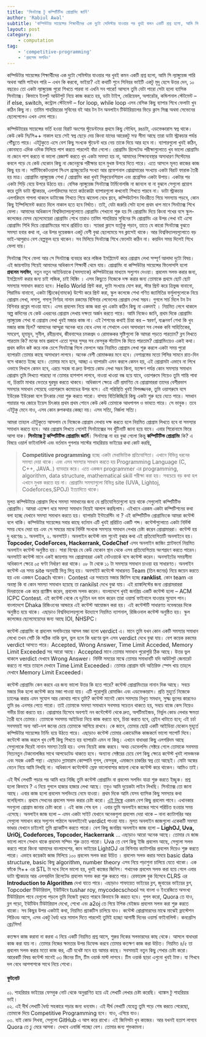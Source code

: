 ```yaml
---
title: 'সিনট্যাক্স টু কম্পিটিটিভ প্রোগ্রামিং জার্নি'
author: 'Rabiul Awal'
subtitle: 'কম্পিউটার সায়েন্সের শিক্ষার্থীদের এক দুটো সেমিস্টার যাওয়ার পর খুবই কমন একটি প্রশ্ন হলো, আমি সি ল্যাঙ্গুয়েজ পারি অথবা আমি পাইথন পারি - এখন কি করবো, ভাইয়া?'
layout: post
category:
    - computation
tag:
    - 'competitive-programming'
    - 'প্রবলেম সলভিং'
---
```

কম্পিউটার সায়েন্সের শিক্ষার্থীদের এক দুটো সেমিস্টার যাওয়ার পর খুবই কমন একটি প্রশ্ন হলো, আমি সি ল্যাঙ্গুয়েজ পারি অথবা আমি পাইথন পারি – এখন কি করবো, ভাইয়া? এই কথাটি শুনে সিনিয়র ভাইটি একটু মৃদু হেসে উত্তর দেন, ১০ বছরেও তো একটা ল্যাঙ্গুয়েজ পুরো শিখতে পারবা না এখনি সব পারো! আসলে তুমি যেটা পারো সেটা হলো ব্যাসিক সিনট্যাক্স। কিভাবে ইনপুট আউটপুট নিয়ে কাজ করতে হয়, ডাটা টাইপ, ভেরিয়েবল, অপারেটর, কন্ডিশনাল স্টেটমেন্ট – if else, switch, কন্ট্রোল স্টেটমেন্ট – for loop, while loop এসব বেসিক কিছু ব্যাপার শিখে ফেলাটা খুব কঠিন কিছু না। তামিম শাহরিয়রের সুবিনের বই আর টন টন অনলাইন টিউটরিয়ালের ভিড়ে ক্লাস সিক্স অথবা সেভেনের ছেলেপেলেও এখন এসব পারে।

কম্পিউটারের সায়েন্সের ভর্তি হওয়া বিরাট অংশের স্টুডেন্টদের প্রথমে কিছু সৌখিন, রঙচটা, এডভেঞ্চারাস স্বপ্ন থাকে। কেউ কেউ সি/সি++ নাকাল হয়ে সেই স্বপ্ন ছেড়ে দেয় কিংবা যাদের আরেকটু সহ্য সীমা আছে তারা ডাটা স্ট্রাকচার পর্যন্ত পৌঁছুতে পারে। এইটুকুতে এসে বেশ কিছু সংখ্যক স্টুডেন্ট ধরে নেয় তাকে দিয়ে আর হবে না। ব্যাপারগুলো খুবই কঠিন, কোনমতে এদিক ওদিক মিলিয়ে পাশ করতে পারলেই বাঁচা গেলো। প্রোগ্রামিং রিলেটেড পরীক্ষাগুলোতে খুব ভালো প্রোগ্রামিং না জেনে পাশ করতে বা ভালো রেজাল্ট করতে খুব একটা সমস্যা হয় না, আমাদের শিক্ষাব্যবস্থার অসাধারণ সিস্টেমের কবলে পড়ে যে কেউ যেকোন কিছু না জেনেবুঝে পরীক্ষার হলে মুখস্ত উগরে দিতে পারে। এতে আসলে মূলত কাজের কাজ কিছু হয় না। সার্টিফিকেটওয়ালা সিএস গ্র্যাজুয়েটের সংখ্যা আর প্রফেশনাল প্রোগ্রামারের সংখ্যায় একটা বিরাট ফারাক তৈরী হয় মাত্র। প্রোগ্রামিং ল্যাঙ্গুয়েজ শেখা / প্রোগ্রামিং করা খুবই সিকুয়েনশিয়াল এবং প্রগ্রেসিভ একটা উপায়। একটার পর একটা সিড়ি বেয়ে উপরে উঠতে হয়। বেসিক ল্যাঙ্গুয়েজ সিনট্যাক্স টার্মিনোলজি না জানলে বা না বুঝলে সেগুলো প্রয়োগ করে তুমি ডাটা স্ট্রাকচার, এলগরিদমের মতো কাঠকোট্টা ব্যাপারগুলো কখনোই শিখতে পারবে না। ডাটা স্ট্রাকচার এলগরিদমে গাপলা থাকলে ডাটাবেজ শিখতে গিয়ে ঝামেলা বেধে য্বাবে, কম্পিউটেশন থিওরীতে গিয়ে সমস্যায় পড়বে, কোন কিছু ইম্পিলিমেন্ট করতে দিলে নাকাল হতে হবে নির্ঘাত। তাই, যেটা জরুরি সেটা হলো প্রথম ধাপ মানে সিনট্যাক্স শিখে ফেলা। আমাদের অধিকাংশ বিশ্ববিদ্যালয়গুলোতে প্রোগ্রামিং শেখানো শুরু হয় সি প্রোগ্রামিং দিয়ে কিংবা শখের বসে স্কুল-কলেজের যেসব ছেলেমেয়েরা প্রোগ্রামিং শেখে তারাও তামিম শাহরিয়ার সুবিনের সি প্রোগ্রামিং এর উপর লেখা বই এসো প্রোগ্রামিং শিখি দিয়ে প্রোগ্রামিংয়ের সাথে প্ররিচিত হয়। স্যাররা ক্লাসে যতটুকু পড়ান, তাতে যে কারো সিনট্যাক্স বুঝতে সমস্যা হবার কথা না, এর উপর দুয়েকজন একটু বেশী বুঝা ছেলেমেয়ে সব ক্লাসেই থাকে। আর বিশ্ববিদ্যালয়গুলোতে বড় ভাই-আপুরাও বেশ হেল্পফুল হয়ে থাকেন। সব মিলিয়ে সিনট্যাক্স শিখে ফেলেটা কঠিন না। কয়দিন সময় দিলেই শিখে ফেলা যায়।

সিনট্যাক্স শিখে ফেলা আর সে সিনট্যাক্স ব্যবহার করে লজিক ইমপ্লিমেন্ট করে প্রোগ্রাম লেখা সম্পূর্ণ আলাদা দুটো বিষয়। এই জায়গাটায় গিয়েই আমাদের অধিকাংশ শিক্ষার্থী থেমে যায়। প্রোগ্রামিং বা কম্পিউটার সায়েন্সের ফিলোসপি হলো **প্রবলেম সলভিং**, নতুন নতুন আইডিয়াকে (সমস্যাকে) কম্পিউটারের মাধ্যমে সল্যুশন দেওয়া। প্রবলেম সলভ করার জন্য, ইমপ্লিমেন্ট করার জন্য চাই লজিক, চাই থিঙ্কিং । এসব কিছুতে নিজেকে দক্ষ করার জন্য তোমাকে প্রথমে ছোট ছোট সমস্যার সমাধান করতে হবে। Hello World প্রিন্ট করা, দুটো সংখ্যার যোগ করা, স্টার প্রিন্ট করে ত্রিভুজ বানানো, পিরামিড বানানো, একটা স্ট্রিংকে(নামকে) উল্টো করে প্রিন্ট করা, স্কুল কলেজে শেখা গণিত জ্যামিতির ফর্মুলাগুলোকে নিয়ে প্রোগ্রাম লেখা, লসাগু, গসাগু নির্ণয়হ নানান রকমের বিগিনার লেভেলের প্রোগ্রাম লেখা সম্ভব। গুগলে সার্চ দিলে টন টন বিগিনার প্রব্লেম পাওয়া যাবে। এসব প্রবলেম নিয়ে কাজ করা খুব একটা কঠিন কিছু না একদমই । নিয়মিত লেগে থাকলে অল্প কদিনের যে কেউ এধরনের প্রোগ্রাম লেখায় দক্ষতা অর্জন করতে পারে। আমি নিজেও জানি, প্রথম দিকে প্রোগ্রামিং ল্যাঙ্গুয়েজ শেখা বা প্রোগ্রাম লেখা খুবই মজার কাজ না। এই শৈশবের কথাই চিন্তা কর – স্বরবর্ণ, ব্যঞ্জনবর্ণ শেখা কি খুব মজার কাজ ছিল? আমাদের আম্মুরা অনেক ধরে বেধে এসব না শেখালে এখন অসাধারণ সব লেখক কবি সাহিতিকের, সমরেশ, হূমায়ুন, সুনীল, রবীন্দ্রনাথ, জীবনান্দের চমকপ্রদ ও রোমাঞ্চকর সৃষ্টিগুলো কি আমরা পড়তে পারতাম? ব্লগ লিখতে পারতাম কি? মনের ভাব প্রকাশে এতো সুন্দর সুন্দর সব ফেসবুক স্ট্যাটাস কি দিতে পারতাম? প্রোগ্রামিংয়েও একই কথা। প্রথম কদিন কষ্ট করে নাক চেপে সিনট্যাক্স গিলে ফেললে আর নিয়মিত প্রোগ্রাম লেখা শুরু করলে একটা সময় পুরো ব্যাপারটা তোমার কাছে অসাধারণ লাগবে। অনেক বেশী রোমাঞ্চকর মনে হবে। নেশাগ্রস্তের মতো পিসির সামনে রাত-দিন বসে থাকতে ইচ্ছে হবে। তোমার মনে হবে, আচ্ছা এ ব্যাপারটা এমন করলে কেমন হয়, এই প্রোগ্রামটা এভাবে না লিখে ওভাবে লিখলে কেমন হবে, এরচে সহজ বা দ্রুত উপায়ে কোড লেখা সম্ভব কিনা, যতক্ষণ পর্যন্ত কোন সমস্যার সমাধান প্রোগ্রাম তুমি লিখতে পারছো না তোমার হাশপাশ লাগবে, নাওয়া খাওয়া বন্ধ হয়ে যাবে, ওয়াশরুমে গিয়েও তুমি শান্তি পাবা না, চিন্তাটা মাথার ভেতরে ঘুরঘুর করতে থাকবে। অধিকাংশ ক্ষেত্রে এটি প্রমাণিত যে প্রোগ্রামাররা তাদের বেশীরভাগ সমস্যার সমাধান পেয়েছে ওয়াশরুমে কমোডের উপর বসে। এই পরিস্থিতি খুবই বিপদজ্জনক, তুমি ওয়াশরুমে বসে ইউরেক ইউরেকা বলে চিৎকার দেয়া শুরু করতে পারো। বাসায় বিতিকিচ্ছিরি কিছু একটা শুরু হয়ে যেতে পারে। সমধান পয়ায়ার পর জোরে ইয়েস চিৎকার প্রথম প্রথম শোনে কেউ কেউ তোমাকে আধপাগল ও ভাবতে পারে। সে ভাবুক। তবে এইটুকু মেনে নাও, এসব কোন রুপকথার কেচ্ছা নয়। এসব সত্যি, নির্জলা সত্যি।

আমরা তাহলে এইটুকুতে আসলাম যে নিজেকে প্রোগ্রাম লেখায় দক্ষ করতে হলে নিয়মিত প্রোগ্রাম লিখতে হবে বা সমস্যার সমাধান করতে হবে। আর প্রোগ্রাম লিখতে গেলেই সিনট্যাক্সের সব খুঁটিনাটি জানা হয়ে যাবে। এবার শিরোনামে ফিরে আসা যাক। **সিনট্যাক্স টু কম্পিটিটিভ প্রোগ্রামিং জার্নি**। সিনট্যাক্স না হয় বুঝা গেলো কিন্তু **কম্পিটিটিভ প্রোগ্রামিং** কি? এ বিষয়ে ওয়ার্ল ফাইনালিস্ট এবং বর্তমান গুগলার সাস্টের শাহরিয়ায় ভাইয়ের কথা কোট করছি,

> **Competitive programming** হচ্ছে একটা মেধাভিত্তিক প্রতিযোগিতা। এখানে বিভিন্ন ধরনের সমস্যা দেয়া থাকে। এবং এসব সমস্যার সমধান করতে হয় Programming Language (C, C++, JAVA..) ব্যাবহার করে। এতে একজন programmer এর programming, algorithm, data structure, mathematical skill পরীক্ষা করা হয়। সবচেয়ে বড় কথা হল এখানে মুখস্ত করতে হয় না। প্রোগ্রামিং সমস্যাগুলো বিভিন্ন site (UVA, Lightoj, Codeforces,SPOJ) ইত্যাদিতে থাকে।

মূলত কম্পিউটারে প্রোগ্রাম লিখে সমস্যা সমাধানের জন্য যে প্রতিযোগিতাগুলো হয়ে থাকে সেগুলোই কম্পিটিটিভ প্রোগ্রামিং। আমরা এতক্ষণ ধরে সমস্যা সমাধান নিয়েই আলাপ করছিলাম। এইখানে এরকম একটা কম্পিটিশনের কথা বলা হচ্ছে যেখানে সমস্যা সমাধান করতে হয়। ব্যাপারটা ইন্টারেস্টিং না ? এই কম্পিটিটিভ প্রোগ্রামিংকে আমরা কন্টেস্ট বলে থাকি। কম্পিউটার সায়েন্সের সবার কাছে বর্তমান এটি খুবই প্ররিচিত একটি শব্দ। কন্টেস্টগুলোতে একটা নির্দিস্ট সময় বেধে দেয়া হয় এবং সে সময়ের মাঝে নির্দিষ্ট সংখ্যক সমস্যার সমাধান লেখার চেষ্টা করেন প্রোগ্রামাররা। কন্টেস্ট হয় দু ধরণেরঃ ১. অনলাইন, ২. অনসাইট। অনলাইন কন্টেস্ট নাম শুনেই বুঝার কথা এই প্রতিযোগিতাটি অনলাইনে হয়। **Topcoder, CodeForces, Hackerrank, CodeChef** এসব অনলাইন জাজিং প্ল্যাটফর্মে নিয়মিত অনলাইন কন্টেস্ট অনুষ্ঠিত হয়। সারা বিশ্বের যে কেউ যেকোন স্থান থেকে এসব প্রতিযোগিতায় অংশগ্রহণ করতে পারেন। অনসাইট কন্টেস্ট মানে একই জায়গায় সব প্রোগ্রামাররা একই নেটওয়ার্কে বসে কন্টেস্ট করেন। অনসাইটের সময়সীমা অধিকাংশ ক্ষেত্রে ০৫ ঘণ্টা নির্ধারণ করা থাকে। ০৮ টা থেকে ১১ টা সমস্যার সমাধান চাওয়া হয় সাধারণত। অনলাইন কন্টেস্ট এর সময় site অনুযায়ী ভিন্ন ভিন্ন হয়। অনসাইট কন্টেস্টে সাধারনত Team (তিন জনের) নিয়ে জয়েন করতে হয় এবং একজন Coach থাকেন। Contest এর সবচেয়ে মজার জিনিস হচ্ছে **ranklist**. কোন team এর অবস্থা কি বা কোন সমস্যা সমাধান হয়েছে তা rankilst দেখে বুঝা যায়। এই র‍্যাঙ্কলিস্টের জন্য প্রোগ্রামরাররা দিনরাতকে এক করে প্র্যাক্টিস করেন, প্রবলেম সলভ করেন। বাংলাদেশে খুবই জনপ্রিয় একটি কন্টেস্ট হলো – ACM ICPC Contest. এই কন্টেস্ট থেকে যে দু/তিন দল ভাল করেন তারা ওয়ার্ল্ড ফাইনালে যাওয়ার সুযোগ পান। বাংলাদেশে Dhaka রিজিওনের আন্ডারে এই কন্টেস্ট আয়োজন করা হয়। এই কন্টেস্টটি সাধারণত নভেম্বরের দিকে অনুষ্ঠিত হয়ে থাকে। এছাড়াও বিশ্ববিদ্যালয়গুলো উদ্যোগে নিয়মিত ন্যাশনাল, রিজিওনাল কন্টেস্ট অনুষ্ঠিত হয়। স্কুল কলেজের ছেলেমেয়েদের জন্য আছে IOI, NHSPC।

কন্টেস্ট প্রোগ্রামিং বা প্রবলেম সলভিংয়ের আসল মজা হলো verdict এ। মানে তুমি যখন কোন একটি সমস্যার সমাধান লেখো তখন সেটি কি সঠিক নাকি ভুল, ভুল হলে কি ধরণের ভুল এসব verdict দেখে বুঝা যায়। বেশ কয়েক রকমের verdict আসতে পারে। Accepted, Wrong Answer, Time Limit Acceded, Memory Limit Exceeded সহ আরো আছে। Accepted মানে তোমার সমাধান পুরোপুরি ঠিক আছে। উত্তর ভুল থাকলে verdict দেখাবে Wrong Answer। নির্দিষ্ট সময়ের মাঝে তোমার সমাধানটি যদি আউটপুট জেনারেট করতে না পারে তাহলে দেখাবে Time Limit Exceeded। তোমার প্রোগ্রাম যদি অতিরিক্ত স্পেস খায় তাহলে দেখাবে Memory Limit Exceeded।

কন্টেস্ট প্রোগ্রামিং কেন করবে এর জন্য ভালো উত্তর কি হতে পারে? কন্টেস্ট প্রোগ্রামিংয়ের নানান দিক আছে। সবচে মজার দিক হলো কন্টেস্ট করে মজা পাওয়া যায়। এটি পুরোপুরি রোমাঞ্চিং এবং এডভেঞ্চারাস। প্রতি মুহূর্তে নিজেকে চ্যালেঞ্জ করার এমন সুযোগ আর কোথায় পাবে তুমি? কন্টেস্ট মানেই কোন সমস্যার নিখুত সমধান, সুক্ষ্ম ভুলের কারনেও তুমি রঙ এনসার পেতে পারো। তাই তোমাকে সমস্যা সমাধানে সবসময় সচেতন থাকতে হয়, সবচে বাজে কেস নিয়েও গভীর চিন্তা করতে হয়। প্রোগ্রামার হিসেবে অবশ্যই নন কন্টেস্টেন্ট থেকে দ্রুত, অপটিমাইজড, নির্ভুল কোড লেখার ক্ষমতা তৈরী হবে তোমার। তোমাকে সবসময় আইডিয়া নিয়ে কাজ করতে হবে, চিন্তা করতে হবে, ব্রেইন খাটাতে হবে; এই চর্চা সবসময়ই অন্য আট-দশ জনের চেয়ে তোমাকে আগিয়ে রাখবে। কে জানে, তোমার ছোট্ট একটি আইডিয়া যেকোন মুহূর্তে কম্পিউটার সায়েন্সের টার্নিং হয়ে উঠতে পারে। এছাড়াও কন্টেস্ট তোমার একাডেমিক কাজকর্মে ভালো সাপোর্ট দিবে। কন্টেস্টে কাজ করলে খুব বেশী কিছু শিখতে হয় ব্যাপারটা এমন না কিন্তু। এখানে বাধাধরা কিছু এলগরিদম আছে সেগুলোকে ঘিরেই নানান সমস্যা তৈরি হয়। ওসব নিয়েই কাজ করবে। অথচ ডেভেলপিং সেক্টরে গেলে তোমাকে সবসময় নিত্যনতুন টেকনোলজির সাথে আপডেটেড থাকতে হবে। অন্যান্য সেক্টরের চেয়ে বেশ কিছু ক্ষেত্রে কন্টেস্ট খুবই লাভজনক এবং সহজ একটি পন্থা। এছাড়াও গ্ল্যামারাস কোম্পানি গুগল, ফেসবুক, এমাজনে চাকরির স্বপ্ন তো আছেই। মোটা অঙ্কের বেতন নিয়ে আমি লিখছি না। অধিকাংশ কন্টেস্টেন্ট স্রেফ ভালোবাসার জায়গা থেকে কন্টেস্ট করে থাকেন। আমিও তাই।

এই দীর্ঘ লেখাটি পড়ার পর আমি ধরে নিচ্ছি তুমি কন্টেস্ট প্রোগ্রামিং বা প্রবলেম সলভিং যাত্রা শুরু করতে ইচ্ছুক। প্রশ্ন হলো কিভাবে ? এ নিয়ে গুগলে হাজার হাজার লেখা আছে। তবুও আমি দুয়েকটা লাইন লিখছি। সিনট্যাক্স তো জানা আছে। এবার কাজ হলো প্রবলেম সলভিংয়ে নেমে যাওয়া। প্রথম দিকে আমি যেসব ব্যাসিক কিছু সমস্যার কথা বলেছিলাম। প্রথমে সেধনের প্রবলেম সলভ করার চেষ্টা করো। [এই লিঙ্কে](http://www.cquestions.com/2010/07/c-program-examples.html) এরকম বেশ কিছু প্রবলেম পাবে। এখানকার সবগুলো প্রোগ্রাম জানার চেষ্টা করো । এই কাজ শেষ হল । এবার তুমি অনলাইন জাজের সাথে পরিচিত হওয়ার সময় এসেছে। অনলাইন জাজ হলো – এমন একটা সাইট যেখানে অনেকগুলা প্রবলেম দেয়া থাকে – নানা ক্যাটাগরির আর সেগুলো সমাধান করে সল্যুশন পাঠালে অনলাইনেই verdict পাওয়া যায়। মূলত অনলাইন জাজগুলো একেকটি সমস্যা ভাণ্ডার যেখানে চাইলেই তুমি প্র্যাকটিস করতে পারো। বেশ কিছু জনপ্রিয় অনলাইন জাজ হলো – **LighOJ, Uva, UriOj, Codeforces, Topcoder, Hackerrank** … এছাড়াও আরো অনেক আছে। তোমার যে জাজ ভালো লাগে সেখান থাকে প্রবলেম সল্ভিং শুরু ক্রতে পারো। Uva তে বেশ কিছু ইজি প্রবলেম আছে, সেগুলো সলভ করতে পারো কিংবা আমাদের বাংলাদেশের, জান ভাইয়ের LightOJ এর বিগিনার ক্যাটাগরির প্রবলেম দিয়েও শুরু করতে পারো। এভাবে কয়েকটা জাজ মিলিয়ে ১০০ প্রবলেম সলভ করা উচিত । প্রবলেম সলভ করার সময়ে basic data structure, basic কিছু algorithm, number theory এসব নিয়ে পড়াশুনা চালিয়ে যেতে থাকো। এক ফাঁকে সি++ এর STL টা দখে নিলে ভালো হয়, খুবই কাজের জিনিস। শখানেক প্রবলেম সলভ করা হয়ে গেলে এবার ডাটা স্ট্রাকচার আর এলগরদিম রিলেটেড প্রবলেম সলভ করা শুরু করতে পার। রেফারেন্স বুক হিসেবে CLRS এর **Introduction to Algorithm** দেখা যাতে পারে। এছাড়াও শাফায়েত ভাইয়ের ব্লগ, জুবায়ের ভাইয়ের ব্লগ, Topcoder টিউটরিয়াল, ইউটিউবে tushar roy, mycodecschool সহ বাংলা ও ইংরেজিতে অসংখ্য টিউটরিয়াল পাবে যেগুলো পড়লে তুমি নিজেই বুঝতে পারবে কিভাবে কি করতে হবে। গুগল করো, Quora তে যাও, ব্লগ পড়ো, ইউটিউব টিউটরিয়াল দেখো, শেখো এবং a2oj তে গিয়ে টপিক বেইজড প্রবলেম সলভ করা শুরু করতে থাকো। সব কিছুর উপর একটাই কথা, নিয়মিত প্র্যাকটিস চালিয়ে যাও। কন্টেস্ট প্রোগ্রামারদের মাঝে মাঝেই ফ্রাস্টেশন পিরিওড আসে, এসব একটু ধৈর্য্য ধরে সামাল দিতে পারলেই তুমিই হচ্ছো আগামী দিনের ওয়ার্ল্ড ফাইনালিস্ট। কনগ্রেটস ব্রো/সিস!

কতক্ষন কাজ করাবা না করবা এ নিয়ে একটি নিয়মিত প্রশ্ন আসে, শুরুর দিকের সলভারদের কাছ থেকে। আসলে বাধাধরা কাজ করা যায় না। তোমার নিজের ক্ষমতার উপর ডিফেন্ড করবে তোমার কতক্ষণ কাজ করা উচিত। নিয়মিত ৪/৫ তা প্রবলেম সলভ করার মতো কাজ কর, এটি যথেষ্ট মনে হয় আমার কাছে। সবসময়ই নতুন কিছু শেখার চেষ্টা করো। আরেকটি বিষয় কন্টেস্ট মানেই ০৩ জিনের টিম, টিম ওয়ার্ক মাস্ট লাগবে। টিম ওয়ার্ক ছাড়া এগুনো খুবই টাফ। যা শিখবে দল বেধে আশপাশকে সাথে নিয়ে শেখো।

#### ফুটনোট  
০১. শাহরিয়ার ভাইয়ের ফেসবুক নোট থেকে অনুপ্রাণিত হয়ে এই লেখাটি লেখার চেষ্টা করেছি। থ্যাঙ্কস টু শাহরিয়ার ভাই।  
০২.  এই দীর্ঘ লেখাটি ধৈর্য্য সহকারে পড়ার জন্য ধন্যবাদ। এই দীর্ঘ লেখাটি যেহেতু তুমি পড়ে শেষ করতে পেরেছো, তোমাকে দিয়ে Competitive Programming হবে। যাও, এগিয়ে যাও।  
০৩.  যাই কোড লিখবা, সেগুলো GitHub এ আপ করে রাখো। এই জিনিসটা খুব কাজের। আর যখনই হতাশ লাগবে Quora তে ঢু মেরে আসবা। দেখবে এনার্জি পাচ্ছো বেশ। তোমার জন্য শুভকামনা।